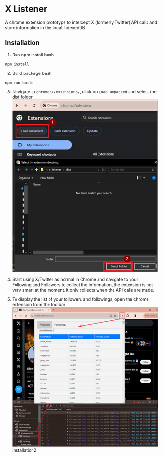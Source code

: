 # X Listener

A chrome extension prototype to intercept X (formerly Twitter) API calls and store information in the local IndexedDB

## Installation

1. Run npm install
   bash

```
npm install
```

2. Build package
   bash

```
npm run build
```

3. Navigate to `chrome://extensions/`, click on `Load Unpacked` and select the dist folder
   ![alt text](images/installation1.png 'Title')

4. Start using X/Twitter as normal in Chrome and navigate to your Following and Followers to collect the information, the extension is not very smart at the moment, it only collects when the API calls are made.

5. To display the list of your followers and followings, open the chrome extension from the toolbar
   ![alt text](images/installation2.png 'Title')
   installation2
